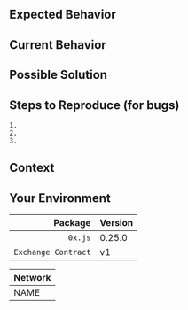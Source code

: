 <!--- Before submitting please check the current Issues to see if it was already reported -->
<!--- Provide a general summary of the issue in the Title above -->

## Expected Behavior

<!--- If you're describing a bug, tell us what should happen -->

<!--- If you're suggesting a package change/improvement, tell us how it should work -->

<!--- If you're suggesting a contract or protocol change/improvement, visit our ZEIPs repo -->

## Current Behavior

<!--- If describing a bug, tell us what happens instead of the expected behavior -->

<!--- If suggesting a change/improvement, explain the difference from current behavior -->

## Possible Solution

<!--- Not obligatory, but suggest a fix/reason for the bug, -->

<!--- or ideas how to implement the addition or change -->

## Steps to Reproduce (for bugs)

<!--- Provide a link to a live example, or an unambiguous set of steps to -->

<!--- reproduce this bug. Include code to reproduce, if relevant -->

```
1.
2.
3.
```

## Context

<!--- How has this issue affected you? What are you trying to accomplish? -->

<!--- Providing context helps us come up with a solution that is most useful in the real world -->

## Your Environment

<!--- Include as many relevant details about the environment you experienced the bug in -->

|             Package | Version |
| ------------------: | :------ |
|             `0x.js` | 0.25.0  |
| `Exchange Contract` | v1      |

| Network |
| ------- |
| NAME    |

<!-- For example:
| mainnet |
| kovan |
| testrpc |
-->
